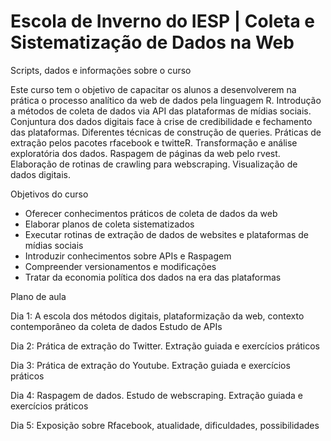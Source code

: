 # Escola de Inverno do IESP | Coleta e Sistematização de Dados na Web
Scripts, dados e informações sobre o curso 


Este curso tem o objetivo de capacitar os alunos a desenvolverem na prática o processo analítico da web de dados pela linguagem R. Introdução a métodos de coleta de dados via API das plataformas de mídias sociais. Conjuntura dos dados digitais face à crise de
credibilidade e fechamento das plataformas. Diferentes técnicas de construção de queries. Práticas de extração pelos pacotes rfacebook e twitteR. Transformação e análise exploratória dos dados. Raspagem de páginas da web pelo rvest. Elaboração de rotinas de crawling para webscraping. Visualização de dados digitais.

Objetivos do curso

  - Oferecer conhecimentos práticos de coleta de dados da web
  - Elaborar planos de coleta sistematizados
  - Executar rotinas de extração de dados de websites e plataformas de mídias sociais
  - Introduzir conhecimentos sobre APIs e Raspagem
  - Compreender versionamentos e modificações
  - Tratar da economia política dos dados na era das plataformas
  
  
Plano de aula

Dia 1: A escola dos métodos digitais, plataformização da web, contexto contemporâneo da coleta de dados
Estudo de APIs

Dia 2: Prática de extração do Twitter. Extração guiada e exercícios práticos

Dia 3: Prática de extração do Youtube. Extração guiada e exercícios práticos

Dia 4: Raspagem de dados. Estudo de webscraping. Extração guiada e exercícios práticos

Dia 5: Exposição sobre Rfacebook, atualidade, dificuldades, possibilidades
